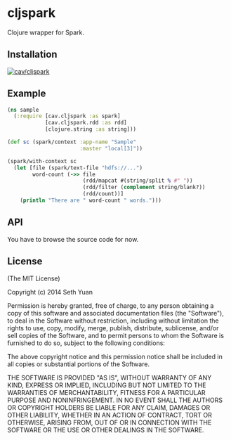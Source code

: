 # cljspark

Clojure wrapper for Spark.

## Installation

[![cav/cljspark](http://clojars.org/cav/cljspark/latest-version.svg)](http://clojars.org/cav/cljspark)

## Example

```clojure
(ns sample
  (:require [cav.cljspark :as spark]
            [cav.cljspark.rdd :as rdd]
            [clojure.string :as string]))

(def sc (spark/context :app-name "Sample"
                       :master "local[3]"))

(spark/with-context sc
  (let [file (spark/text-file "hdfs://...")
        word-count (->> file
                        (rdd/mapcat #(string/split % #" "))
                        (rdd/filter (complement string/blank?))
                        (rdd/count))]
    (println "There are " word-count " words.")))
```

## API

You have to browse the source code for now.

## License

(The MIT License)

Copyright (c) 2014 Seth Yuan

Permission is hereby granted, free of charge, to any person obtaining a copy
of this software and associated documentation files (the "Software"), to deal
in the Software without restriction, including without limitation the rights
to use, copy, modify, merge, publish, distribute, sublicense, and/or sell
copies of the Software, and to permit persons to whom the Software is
furnished to do so, subject to the following conditions:

The above copyright notice and this permission notice shall be included in
all copies or substantial portions of the Software.

THE SOFTWARE IS PROVIDED "AS IS", WITHOUT WARRANTY OF ANY KIND, EXPRESS OR
IMPLIED, INCLUDING BUT NOT LIMITED TO THE WARRANTIES OF MERCHANTABILITY,
FITNESS FOR A PARTICULAR PURPOSE AND NONINFRINGEMENT. IN NO EVENT SHALL THE
AUTHORS OR COPYRIGHT HOLDERS BE LIABLE FOR ANY CLAIM, DAMAGES OR OTHER
LIABILITY, WHETHER IN AN ACTION OF CONTRACT, TORT OR OTHERWISE, ARISING FROM,
OUT OF OR IN CONNECTION WITH THE SOFTWARE OR THE USE OR OTHER DEALINGS IN
THE SOFTWARE.
